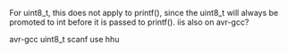 For uint8_t, this does not apply to printf(), since the uint8_t will always be promoted to int before it is passed to printf().
iis also on avr-gcc?

avr-gcc uint8_t scanf use hhu
